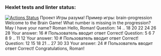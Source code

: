 ### Hexlet tests and linter status:
[![Actions Status](https://github.com/AtlantisAJ/fullstack-javascript-project-44/actions/workflows/hexlet-check.yml/badge.svg)](https://github.com/AtlantisAJ/fullstack-javascript-project-44/actions)
Проект Игры разума!
Пример игры:
brain-progression
Welcome to the Brain Game!
What number is missing in the progression?
May I have your name? Roman
Hello, Roman!
Question: 14 .. 18 20 22 24 26 28
Your answer: 16 # Пользователь вводит ответ
Correct!
Question: 5 6 7 8 9 .. 11 12
Your answer: 10 # Пользователь вводит ответ
Correct!
Question: 12 15 18 21 .. 27 30 33
Your answer: 24 # Пользователь вводит ответ
Correct!
Congratulations, Roman!

